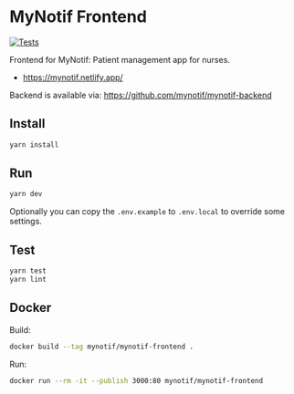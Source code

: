 # MyNotif Frontend

[![Tests](https://github.com/mynotif/mynotif-frontend/actions/workflows/tests.yml/badge.svg)](https://github.com/mynotif/mynotif-frontend/actions/workflows/tests.yml)

Frontend for MyNotif: Patient management app for nurses.
- https://mynotif.netlify.app/

Backend is available via:
https://github.com/mynotif/mynotif-backend

## Install
```sh
yarn install
```

## Run
```sh
yarn dev
```
Optionally you can copy the `.env.example` to `.env.local` to override some settings.

## Test
```sh
yarn test
yarn lint
```

## Docker
Build:
```sh
docker build --tag mynotif/mynotif-frontend .
```
Run:
```sh
docker run --rm -it --publish 3000:80 mynotif/mynotif-frontend
```
